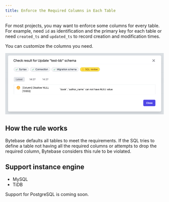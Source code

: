 ```yaml
---
title: Enforce the Required Columns in Each Table
---
```


For most projects, you may want to enforce some columns for every table. For example, need `id` as identification and the primary key for each table or need `created_ts` and `updated_ts` to record creation and modification times.

You can customize the columns you need.

![schema-review-column-no-null](/static/docs-assets/schema-review-column-no-null.png)

## How the rule works

Bytebase defaults all tables to meet the requirements. If the SQL tries to define a table not having all the required columns or attempts to drop the required column, Bytebase considers this rule to be violated.

## Support instance engine

- MySQL
- TiDB

Support for PostgreSQL is coming soon.